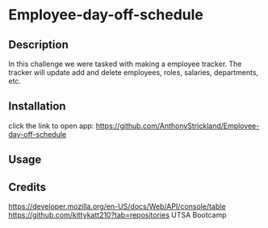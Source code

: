 # Employee-day-off-schedule

## Description

In this challenge we were tasked with making a employee tracker. The tracker will update add and delete employees, roles, salaries, departments, etc.      


## Installation

click the link to open app: https://github.com/AnthonyStrickland/Employee-day-off-schedule

## Usage



## Credits
https://developer.mozilla.org/en-US/docs/Web/API/console/table
https://github.com/kittykatt210?tab=repositories
UTSA Bootcamp
